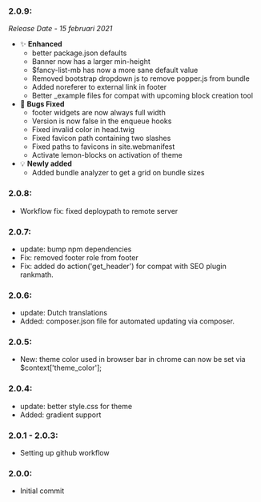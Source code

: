 ### 2.0.9:
*Release Date - 15 februari 2021*
-  ✨ **Enhanced**
    - better package.json defaults
    - Banner now has a larger min-height
    - $fancy-list-mb has now a more sane default value
    - Removed bootstrap dropdown js to remove popper.js from bundle
    - Added noreferer to external link in footer
    - Better _example files for compat with upcoming block creation tool
- 🐛 **Bugs Fixed**
    - footer widgets are now always full width
    - Version is now false in the enqueue hooks
    - Fixed invalid color in head.twig
    - Fixed favicon path containing two slashes
    - Fixed paths to favicons in site.webmanifest
    - Activate lemon-blocks on activation of theme
- 💡 **Newly added**
    - Added bundle analyzer to get a grid on bundle sizes

### 2.0.8:

-   Workflow fix: fixed deploypath to remote server

### 2.0.7:

-   update: bump npm dependencies
-   Fix: removed footer role from footer
-   Fix: added do action('get_header') for compat with SEO plugin rankmath.

### 2.0.6:

-   update: Dutch translations
-   Added: composer.json file for automated updating via composer.

### 2.0.5:

-   New: theme color used in browser bar in chrome can now be set via $context['theme_color'];

### 2.0.4:

-   update: better style.css for theme
-   Added: gradient support

### 2.0.1 - 2.0.3:

-   Setting up github workflow

### 2.0.0:

-   Initial commit
